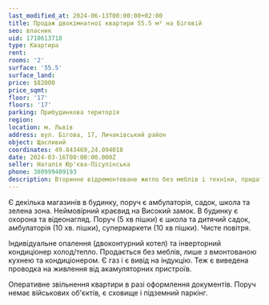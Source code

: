 ```yaml
---
last_modified_at: 2024-06-13T00:00:00+02:00
title: Продаж двокімнатної квартири 55.5 м² на Біговій
seo: власник
uid: 1710613718
type: Квартира
rent:
rooms: '2'
surface: '55.5'
surface_land:
price: $82000
price_sqmt:
floor: '17'
floors: '17'
parking: Прибудинкова територія
region:
location: м. Львів
address: вул. Бігова, 17, Личаківський район
object: Щасливий
coordinates: 49.843469,24.094018
date: 2024-03-16T00:00:00.000Z
seller: Наталія Юр'єва-Пісулінська
phone: 380999409193
description: Вторинне відремонтоване житло без меблів і техніки, придатне для проживання
---
```


Є декілька магазинів в будинку, поруч є амбулаторія, садок, школа та зелена зона. Неймовірний краєвид на Високий замок. В будинку є охорона та відеонагляд. Поруч (5 хв пішки) є школа та дитячий садок, амбулаторія (10 хв. пішки), супермаркети (10 хв пішки). Чисте повітря.

Індивідуальне опалення (двоконтурний котел) та інверторний кондиціонер холод/тепло. Продається без меблів, лише з вмонтованою кухнею та кондиціонером. Є газ і є вивід на індукцію. Теж є виведена проводка на живлення від акамуляторних пристроїв.

Оперативне звільнення квартири в разі оформлення документів. Поруч немає військових об'єктів, є сховище і підземний паркінг.
